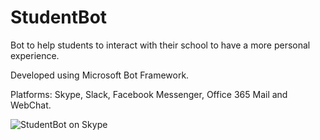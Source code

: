 # StudentBot
Bot to help students to interact with their school to have a more personal experience. 

Developed using Microsoft Bot Framework.

Platforms: Skype, Slack, Facebook Messenger, Office 365 Mail and WebChat.

![StudentBot on Skype](https://github.com/fernandoBRS/StudentBot/tree/master/images/studentbot-skype.png)
